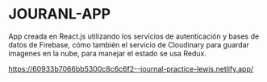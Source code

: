 # JOURANL-APP

App creada en React.js utilizando los servicios de autenticación y bases de datos de Firebase, cómo también el servicio de Cloudinary para guardar imagenes en la nube, para manejar el estado se usa Redux.

https://60933b7066bb5300c8c6c6f2--journal-practice-lewis.netlify.app/

